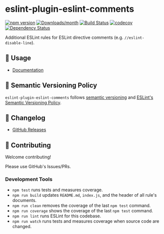 # eslint-plugin-eslint-comments

[![npm version](https://img.shields.io/npm/v/eslint-plugin-eslint-comments.svg)](https://www.npmjs.com/package/eslint-plugin-eslint-comments)
[![Downloads/month](https://img.shields.io/npm/dm/eslint-plugin-eslint-comments.svg)](http://www.npmtrends.com/eslint-plugin-eslint-comments)
[![Build Status](https://travis-ci.org/mysticatea/eslint-plugin-eslint-comments.svg?branch=master)](https://travis-ci.org/mysticatea/eslint-plugin-eslint-comments)
[![codecov](https://codecov.io/gh/mysticatea/eslint-plugin-eslint-comments/branch/master/graph/badge.svg)](https://codecov.io/gh/mysticatea/eslint-plugin-eslint-comments)
[![Dependency Status](https://david-dm.org/mysticatea/eslint-plugin-eslint-comments.svg)](https://david-dm.org/mysticatea/eslint-plugin-eslint-comments)

Additional ESLint rules for ESLint directive comments (e.g. `//eslint-disable-line`).

## 📖 Usage

- [Documentation](https://mysticatea.github.io/eslint-plugin-eslint-comments)

## 🚥 Semantic Versioning Policy

`eslint-plugin-eslint-comments` follows [semantic versioning](http://semver.org/) and [ESLint's Semantic Versioning Policy](https://github.com/eslint/eslint#semantic-versioning-policy).

## 📰 Changelog

- [GitHub Releases](https://github.com/mysticatea/eslint-plugin-eslint-comments/releases)

## 🍻 Contributing

Welcome contributing!

Please use GitHub's Issues/PRs.

### Development Tools

- `npm test` runs tests and measures coverage.
- `npm run build` updates `README.md`, `index.js`, and the header of all rule's documents.
- `npm run clean` removes the coverage of the last `npm test` command.
- `npm run coverage` shows the coverage of the last `npm test` command.
- `npm run lint` runs ESLint for this codebase.
- `npm run watch` runs tests and measures coverage when source code are changed.
